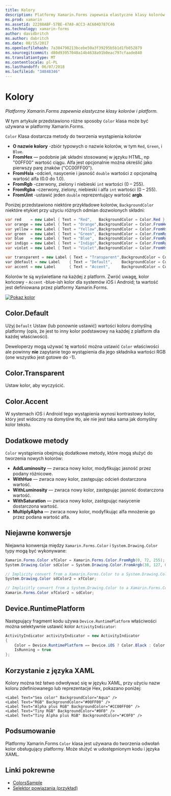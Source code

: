 ```yaml
---
title: Kolory
description: Platformy Xamarin.Forms zapewnia elastyczne klasy kolorów i platform.
ms.prod: xamarin
ms.assetid: 22288ABF-57BE-47A9-ACC3-AC604D787C46
ms.technology: xamarin-forms
author: davidbritch
ms.author: dabritch
ms.date: 08/15/2017
ms.openlocfilehash: 7a304790213bcebe50a3f39295b5b1d1fb052879
ms.sourcegitcommit: d80d93957040a14b4638a91b0eac797cfaade840
ms.translationtype: MT
ms.contentlocale: pl-PL
ms.lasthandoff: 06/07/2018
ms.locfileid: "34848346"
---
```

# <a name="colors"></a>Kolory

_Platformy Xamarin.Forms zapewnia elastyczne klasy kolorów i platform._

W tym artykule przedstawiono różne sposoby `Color` klasa może być używana w platformy Xamarin.Forms.

`Color` Klasa dostarcza metody do tworzenia wystąpienia kolorów

-  **O nazwie kolory** -zbiór typowych o nazwie kolorów, w tym `Red`, `Green`, i `Blue`.
-  **FromHex** — podobnie jak składni stosowanej w języku HTML, np "00FF00" wartość ciągu. Alfa jest opcjonalnie można określić jako pierwszy parę znaków ("CC00FF00").
-  **FromHsla** -odcień, nasycenie i jasność `double` wartości z opcjonalną wartość alfa (0.0 do 1.0).
-  **FromRgb** -czerwony, zielony i niebieski `int` wartości (0 – 255).
-  **FromRgba** -czerwony, zielony, niebieski i alfa `int` wartości (0 – 255).
-  **FromUint** -ustawić jeden `double` reprezentujący wartość **argb**.

Poniżej przedstawiono niektóre przykładowe kolorów, `BackgroundColor` niektóre etykiet przy użyciu różnych odmian dozwolonych składni:

```csharp
var red    = new Label { Text = "Red",   BackgroundColor = Color.Red };
var orange = new Label { Text = "Orange",BackgroundColor = Color.FromHex("FF6A00") };
var yellow = new Label { Text = "Yellow",BackgroundColor = Color.FromHsla(0.167, 1.0, 0.5, 1.0) };
var green  = new Label { Text = "Green", BackgroundColor = Color.FromRgb (38, 127, 0) };
var blue   = new Label { Text = "Blue",  BackgroundColor = Color.FromRgba(0, 38, 255, 255) };
var indigo = new Label { Text = "Indigo",BackgroundColor = Color.FromRgb (0, 72, 255) };
var violet = new Label { Text = "Violet",BackgroundColor = Color.FromHsla(0.82, 1, 0.25, 1) };

var transparent = new Label { Text = "Transparent",BackgroundColor = Color.Transparent };
var @default = new Label    { Text = "Default",    BackgroundColor = Color.Default };
var accent = new Label      { Text = "Accent",     BackgroundColor = Color.Accent };
```

Kolorów te są wyświetlane na każdej z platform. Zwróć uwagę, kolor końcowy - `Accent` -blue-ish kolor dla systemów iOS i Android; ta wartość jest definiowana przez platformy Xamarin.Forms.

 [![Pokaz kolor](colors-images/colors-sml.png "pokaz kolor")](colors-images/colors.png#lightbox "pokaz kolorów")

## <a name="colordefault"></a>Color.Default

Użyj `Default` Ustaw (lub ponownie ustawić) wartości koloru domyślną platformy (opis, że jest to inny kolor podstawowy na każdej z platform dla każdej właściwości).

Deweloperzy mogą używać tę wartość można ustawić `Color` właściwości ale powinny **nie** zapytanie tego wystąpienia dla jego składnika wartości RGB (one wszystko jest gotowe do -1).

## <a name="colortransparent"></a>Color.Transparent

Ustaw kolor, aby wyczyścić.

## <a name="coloraccent"></a>Color.Accent

W systemach iOS i Android tego wystąpienia wynosi kontrastowy kolor, który jest widoczny na domyślne tło, ale nie jest taka sama jak domyślny kolor tekstu.

## <a name="additional-methods"></a>Dodatkowe metody

`Color` wystąpienia obejmują dodatkowe metody, które mogą służyć do tworzenia nowych kolorów:

-  **AddLuminosity** — zwraca nowy kolor, modyfikując jasność przez podany różnicowe.
-  **WithHue** — zwraca nowy kolor, zastępując odcień dostarczona wartość.
-  **WithLuminosity** — zwraca nowy kolor, zastępując jasność dostarczona wartość.
-  **WithSaturation** — zwraca nowy kolor, zastępując nasycenie dostarczona wartość.
-  **MultiplyAlpha** — zwraca nowy kolor, modyfikując alfa mnożenie go przez podana wartość alfa.

## <a name="implicit-conversions"></a>Niejawne konwersje

Niejawna konwersja między `Xamarin.Forms.Color` i `System.Drawing.Color` typy mogą być wykonywane:

```csharp
Xamarin.Forms.Color xfColor = Xamarin.Forms.Color.FromRgb(0, 72, 255);
System.Drawing.Color sdColor = System.Drawing.Color.FromArgb(38, 127, 0);

// Implicity convert from a Xamarin.Forms.Color to a System.Drawing.Color
System.Drawing.Color sdColor2 = xfColor;

// Implicitly convert from a System.Drawing.Color to a Xamarin.Forms.Color
Xamarin.Forms.Color xfColor2 = sdColor;
```

## <a name="deviceruntimeplatform"></a>Device.RuntimePlatform

Następujący fragment kodu używa `Device.RuntimePlatform` właściwości można selektywnie ustawić kolor `ActivityIndicator`:

```csharp
ActivityIndicator activityIndicator = new ActivityIndicator
{
    Color = Device.RuntimePlatform == Device.iOS ? Color.Black : Color.Default,
    IsRunning = true
};
```

## <a name="using-from-xaml"></a>Korzystanie z języka XAML

Kolory można też łatwo odwoływać się w języku XAML, przy użyciu nazw koloru zdefiniowanego lub reprezentacje Hex, pokazano poniżej:

```xaml
<Label Text="Sea color" BackgroundColor="Aqua" />
<Label Text="RGB" BackgroundColor="#00FF00" />
<Label Text="Alpha plus RGB" BackgroundColor="#CC00FF00" />
<Label Text="Tiny RGB" BackgroundColor="#0F0" />
<Label Text="Tiny Alpha plus RGB" BackgroundColor="#C0F0" />
```

## <a name="summary"></a>Podsumowanie

Platformy Xamarin.Forms `Color` klasa jest używana do tworzenia odwołań kolor obsługujący platformy. Może służyć w udostępnionym kodu i języka XAML.


## <a name="related-links"></a>Linki pokrewne

- [ColorsSample](https://developer.xamarin.com/samples/WorkingWithColors)
- [Selektor powiązania (przykład)](https://developer.xamarin.com/samples/xamarin-forms/UserInterface/BindablePicker/)
